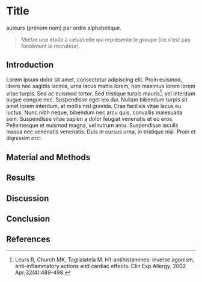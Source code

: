 # Title

auteurs (prénom nom) par ordre alphabétique.

> Mettre une étoile à celui/celle qui représente le groupe (ce n'est pas forcément le recruteur).

## Introduction

Lorem ipsum dolor sit amet, consectetur adipiscing elit. Proin euismod, libero nec sagittis lacinia, urna lacus mattis lorem, non maximus lorem lorem vitae turpis. Sed ac euismod tortor. Sed tristique turpis mauris[^LEU2002], vel interdum augue congue nec. Suspendisse eget leo dui. Nullam bibendum turpis sit amet lorem interdum, at mollis nisl gravida. Cras facilisis vitae lacus eu luctus. Nunc nibh neque, bibendum nec arcu quis, convallis malesuada sem. Suspendisse vitae sapien a dolor feugiat venenatis et eu eros. Pellentesque et euismod magna, vel rutrum arcu. Suspendisse iaculis massa nec venenatis venenatis. Duis in cursus urna, in tristique nisl. Proin et dignissim orci.

## Material and Methods

## Results

## Discussion

## Conclusion

## References

[^LEU2002]: Leurs R, Church MK, Taglialatela M. H1-antihistamines: inverse agonism, anti-inflammatory actions and cardiac effects. Clin Exp Allergy. 2002 Apr;32(4):489-498.
